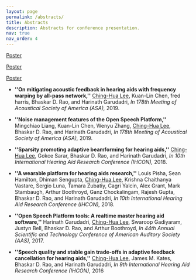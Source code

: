 ```yaml
---
layout: page
permalink: /abstracts/
title: Abstracts
description: Abstracts for conference presentation.
nav: true
nav_order: 4
---
```

<a href="{{ 'https://github.com/alshedivat/al-folio/blob/main/_layouts/bib.liquid' }}" class="btn btn-sm z-depth-0" role="button">Poster</a>

<a href="{{ 'ICASSP_2024_IntraMVDR_Poster.pdf' }}" class="btn btn-sm z-depth-0" role="button">Poster</a>

<a href="{{  entry.poster | prepend: '/assets/pdf/' | 'ICASSP_2024_IntraMVDR_Poster.pdf' }}" class="btn btn-sm z-depth-0" role="button">Poster</a>

- **''On mitigating acoustic feedback in hearing aids with frequency warping by all-pass network,''** <ins>Ching-Hua Lee</ins>, Kuan-Lin Chen, fred harris, Bhaskar D. Rao, and Harinath Garudadri, *In 178th Meeting of Acoustical Society of America (ASA),* 2019.

- **''Noise management features of the Open Speech Platform,''** Mingchiao Liang, Kuan-Lin Chen, Wenyu Zhang, <ins>Ching-Hua Lee</ins>, Bhaskar D. Rao, and Harinath Garudadri, *In 178th Meeting of Acoustical Society of America (ASA),* 2019.

- **''Sparsity promoting adaptive beamforming for hearing aids,''** <ins>Ching-Hua Lee</ins>, Gokce Sarar, Bhaskar D. Rao, and Harinath Garudadri, *In 10th International Hearing Aid Research Conference (IHCON),* 2018.

- **''A wearable platform for hearing aids research,''** Louis Pisha, Sean Hamilton,  Dhiman Sengupta, <ins>Ching-Hua Lee</ins>, Krishna Chaithanya Vastare, Sergio Luna, Tamara Zubatiy, Cagri Yalcin, Alex Grant, Mark Stambaugh, Arthur Boothroyd, Ganz Chockalingam, Rajesh Gupta, Bhaskar D. Rao, and Harinath Garudadri, *In 10th International Hearing Aid Research Conference (IHCON),* 2018.

- **''Open Speech Platform tools: A realtime master hearing aid software,''** Harinath Garudadri, <ins>Ching-Hua Lee</ins>, Swaroop Gadiyaram, Justyn Bell, Bhaskar D. Rao, and Arthur Boothroyd, *In 44th Annual Scientific and Technology Conference of American Auditory Society (AAS),* 2017.

- **''Speech quality and stable gain trade-offs in adaptive feedback cancellation for hearing aids,''** <ins>Ching-Hua Lee</ins>, James M. Kates, Bhaskar D. Rao, and Harinath Garudadri, *In 9th International Hearing Aid Research Conference (IHCON),* 2016
